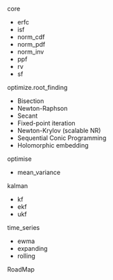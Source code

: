 

core
- erfc
- isf
- norm_cdf
- norm_pdf
- norm_inv
- ppf
- rv
- sf


optimize.root_finding
- Bisection
- Newton-Raphson
- Secant
- Fixed-point iteration
- Newton-Krylov (scalable NR)
- Sequential Conic Programming
- Holomorphic embedding


optimise
- mean_variance


kalman
- kf
- ekf
- ukf

time_series
- ewma
- expanding
- rolling


RoadMap
